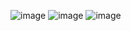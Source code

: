 ![image](https://github.com/cauantt/techblog/assets/131816676/96105d6b-3c0e-44dd-b682-5241c47b5fe1)
![image](https://github.com/cauantt/techblog/assets/131816676/b41ccd89-97f9-4a4c-ae48-83790785ed05)
![image](https://github.com/cauantt/techblog/assets/131816676/a8301e72-dc4c-4177-bd99-3578fd2c8072)


